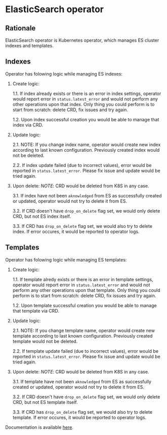 # ElasticSearch operator

## Rationale
ElasticSearch operator is Kubernetes operator, which manages ES cluster indexes and templates.

## Indexes
Operator has folowing logic while managing ES indexes:
1. Create logic:

    1.1. If index already exists or there is an error in index settings, operator would report error in `status.latest_error` and would not perform any other operations upon that index. Only thing you could perform is to start from scratch: delete CRD, fix issues and try again.

    1.2. Upon index successful creation you would be able to manage that index via CRD.

2. Update logic:

    2.1. NOTE: If you change index name, operator would create new index according to last known configuration. Previously created index would not be deleted.

    2.2. If index update failed (due to incorrect values), error would be reported in `status.latest_error`. Please fix issue and update would be tried again.

3. Upon delete:
*NOTE*: CRD would be deleted from K8S in any case.

    3.1. If index have not been `aknowledged` from ES as successfully created or updated, operator would not try to delete it from ES.

    3.2. If CRD doesn't have `drop_on_delete` flag set, we would only delete CRD, but not ES index itself.

    3.3. If CRD has `drop_on_delete` flag set, we would also try to delete index. If error occures, it would be reported to operator logs.

## Templates
Operator has folowing logic while managing ES templates:
1. Create logic:

    1.1. If template alredy exists or there is an error in template settings, operator would report error in `status.latest_error` and would not perform any other operations upon that template. Only thing you could perform is to start from scratch: delete CRD, fix issues and try again.

    1.2. Upon template successful creation you would be able to manage that template via CRD.

2. Update logic:

    2.1. NOTE: If you change template name, operator would create new template according to last known configuration. Previously created template would not be deleted.

    2.2. If template update failed (due to incorrect values), error would be reported in `status.latest_error`. Please fix issue and update would be tried again.

3. Upon delete:
*NOTE*: CRD would be deleted from K8S in any case.

    3.1. If template have not been `aknowledged` from ES as successfully created or updated, operator would not try to delete it from ES.

    3.2. If CRD doesn't have `drop_on_delete` flag set, we would only delete CRD, but not ES template itself.

    3.3. If CRD has `drop_on_delete` flag set, we would also try to delete template. If error occures, it would be reported to operator logs.

Documentation is available [here](https://elasticsearch-operator.readthedocs.io/en/latest/).
